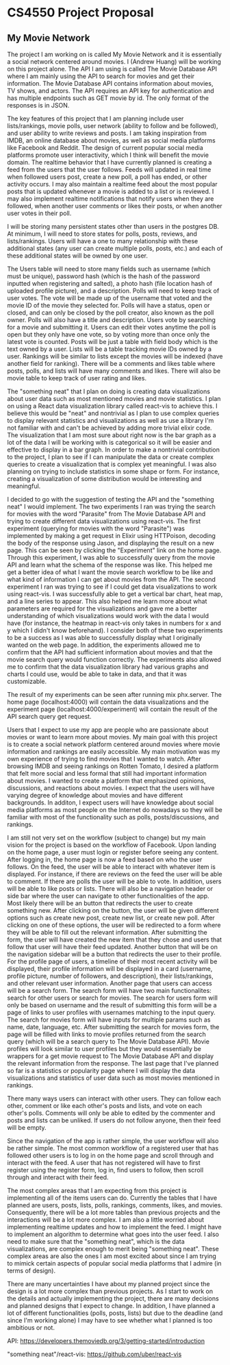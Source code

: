 # CS4550 Project Proposal

## My Movie Network

The project I am working on is called My Movie Network and it is
essentially a social network centered around movies. I (Andrew Huang) will be
working on this project alone. The API I am using is called The Movie
Database API where I am mainly using the API to search for movies and get their information. The Movie Database API contains information about movies, TV shows, and actors. The API requires an API key for authentication and has multiple endpoints such as GET movie by id. The only format of the responses is in JSON.

The key features of this project that I am planning include user lists/rankings, movie polls, user network (ability to follow and be followed), and user ability to write reviews and posts. I am taking inspiration from IMDB, an online database about movies, as well as social media platforms like Facebook and Reddit. The design of current popular social media platforms promote user interactivity, which I think will benefit the movie domain. The realtime behavior that I have currently planned is creating a feed from the users that the user follows. Feeds will updated in real time when followed users post, create a new poll, a poll has ended, or other activity occurs. I may also maintain a realtime feed about the most popular posts that is updated whenever a movie is added to a list or is reviewed. I may also implement realtime notifications that notify users when they are followed, when another user comments or likes their posts, or when another user votes in their poll.

I will be storing many persistent states other than users in the postgres DB. At minimum, I will need to store states for polls, posts, reviews, and lists/rankings. Users will have a one to many relationship with these additional states (any user can create multiple polls, posts, etc.) and each of these additional states will be owned by one user. 

The Users table will need to store many fields such as username (which must be unique), password hash (which is the hash of the password inputted when registering and salted), a photo hash (file location hash of uploaded profile picture), and a description. Polls will need to keep track of user votes. The vote will be made up of the username that voted and the movie ID of the movie they selected for. Polls will have a status, open or closed, and can only be closed by the poll creator, also known as the poll owner. Polls will also have a title and description. Users vote by searching for a movie and submitting it. Users can edit their votes anytime the poll is open but they only have one vote, so by voting more than once only the latest vote is counted. Posts will be just a table with field body which is the text owned by a user. Lists will be a table tracking movie IDs owned by a user. Rankings will be similar to lists except the movies will be indexed (have another field for ranking). There will be a comments and likes table where posts, polls, and lists will have many comments and likes. There will also be movie table to keep track of user rating and likes. 

The "something neat" that I plan on doing is creating data visualizations about user data such as most mentioned movies and movie statistics. I plan on using a React data visualization library called react-vis to achieve this. I believe this would be "neat" and nontrivial as I plan to use complex queries to display relevant statistics and visualizations as well as use a library I'm not familiar with and can't be achieved by adding more trivial elixir code. The visualization that I am most sure about right now is the bar graph as a lot of the data I will be working with is categorical so it will be easier and effective to display in a bar graph. In order to make a nontrivial contribution to the project, I plan to see if I can manipulate the data or create complex queries to create a visualization that is complex yet meaningful. I was also planning on trying to include statistics in some shape or form. For instance, creating a visualization of some distribution would be interesting and meaningful. 

I decided to go with the suggestion of testing the API and the "something neat" I would implement. The two experiments I ran was trying the search for movies with the word "Parasite" from The Movie Database API and trying to create different data visualizations using react-vis. The first experiment (querying for movies with the word "Parasite") was implemented by making a get request in Elixir using HTTPoison, decoding the body of the response using Jason, and displaying the result on a new page. This can be seen by clicking the "Experiment" link on the home page. Through this experiment, I was able to successfully query from the movie API and learn what the schema of the response was like. This helped me get a better idea of what I want the movie search workflow to be like and what kind of information I can get about movies from the API. The second experiment I ran was trying to see if I could get data visualizations to work using react-vis. I was successfully able to get a vertical bar chart, heat map, and a line series to appear. This also helped me learn more about what parameters are required for the visualizations and gave me a better understanding of which visualizations would work with the data I would have (for instance, the heatmap in react-vis only takes in numbers for x and y which I didn't know beforehand). I consider both of these two experiments to be a success as I was able to successfully display what I originally wanted on the web page. In addition, the experiments allowed me to confirm that the API had sufficient information about movies and that the movie search query would function correctly. The experiments also allowed me to confirm that the data visualization library had various graphs and charts I could use, would be able to take in data, and that it was customizable. 

The result of my experiments can be seen after running mix phx.server. The home page (localhost:4000) will contain the data visualizations and the experiment page (localhost:4000/experiment) will contain the result of the API search query get request.

Users that I expect to use my app are people who are passionate about movies or want to learn more about movies. My main goal with this project is to create a social network platform centered around movies where movie information and rankings are easily accessible. My main motivation was my own experience of trying to find movies that I wanted to watch. After browsing IMDB and seeing rankings on Rotten Tomato, I desired a platform that felt more social and less formal that still had important information about movies. I wanted to create a platform that emphasized opinions, discussions, and reactions about movies. I expect that the users will have varying degree of knowledge about movies and have different backgrounds. In additon, I expect users will have knowledge about social media platforms as most people on the Internet do nowadays so they will be familiar with most of the functionality such as polls, posts/discussions, and rankings. 

I am still not very set on the workflow (subject to change) but my main vision for the project is based on the workflow of Facebook. Upon landing on the home page, a user must login or register before seeing any content. After logging in, the home page is now a feed based on who the user follows. On the feed, the user will be able to interact with whatever item is displayed. For instance, if there are reviews on the feed the user will be able to comment. If there are polls the user will be able to vote. In addition, users will be able to like posts or lists. There will also be a navigation header or side bar where the user can navigate to other functionalities of the app. Most likely there will be an button that redirects the user to create something new. After clicking on the button, the user will be given different options such as create new post, create new list, or create new poll. After clicking on one of these options, the user will be redirected to a form where they will be able to fill out the relevant information. After submitting the form, the user will have created the new item that they chose and users that follow that user will have their feed updated. Another button that will be on the navigation sidebar will be a button that redirects the user to their profile. For the profile page of users, a timeline of their most recent activity will be displayed, their profile information will be displayed in a card (username, profile picture, number of followers, and description), their lists/rankings, and other relevant user information. Another page that users can access will be a search form. The search form will have two main functionalites: search for other users or search for movies. The search for users form will only be based on username and the result of submitting this form will be a page of links to user profiles with usernames matching to the input query. The search for movies form will have inputs for multiple params such as name, date, language, etc. After submitting the search for movies form, the page will be filled with links to movie profiles returned from the search query (which will be a search query to The Movie Database API). Movie profiles will look similar to user profiles but they would essentially be wrappers for a get movie request to The Movie Database API and display the relevant information from the response. The last page that I've planned so far is a statistics or popularity page where I will display the data visualizations and statistics of user data such as most movies mentioned in rankings.

There many ways users can interact with other users. They can follow each other, comment or like each other's posts and lists, and vote on each other's polls. Comments will only be able to edited by the commenter and posts and lists can be unliked. If users do not follow anyone, then their feed will be empty.

Since the navigation of the app is rather simple, the user workflow will also be rather simple. The most common workflow of a registered user that has followed other users is to log in on the home page and scroll through and interact with the feed. A user that has not registered will have to first register using the register form, log in, find users to follow, then scroll through and interact with their feed. 

The most complex areas that I am expecting from this project is implementing all of the items users can do. Currently the tables that I have planned are users, posts, lists, polls, rankings, comments, likes, and movies. Consequently, there will be a lot more tables than previous projects and the interactions will be a lot more complex. I am also a little worried about implementing realtime updates and how to implement the feed. I might have to implement an algorithm to determine what goes into the user feed. I also need to make sure that the "something neat", which is the data visualizations, are complex enough to merit being "something neat". These complex areas are also the ones I am most excited about since I am trying to mimick certain aspects of popular social media platforms that I admire (in terms of design).

There are many uncertainties I have about my planned project since the design is a lot more complex than previous projects. As I start to work on the details and actually implementing the project, there are many decisions and planned designs that I expect to change. In addition, I have planned a lot of different functionalities (polls, posts, lists) but due to the deadline (and since I'm working alone) I may have to see whether what I planned is too ambitious or not. 

API:
https://developers.themoviedb.org/3/getting-started/introduction

"something neat"/react-vis:
https://github.com/uber/react-vis